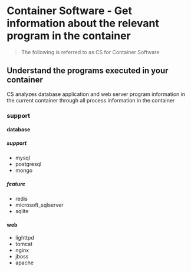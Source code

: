 # Container Software - Get information about the relevant program in the container

> The following is referred to as CS for Container Software

## Understand the programs executed in your container

CS analyzes database application and web server program information in the current container through all process information in the container

### support

#### database

##### support
- mysql 
- postgresql
- mongo

##### feature
- redis
- microsoft_sqlserver
- sqlite

#### web

- lighttpd
- tomcat
- nginx
- jboss
- apache